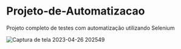 # Projeto-de-Automatizacao
Projeto completo de testes com automatização utilizando Selenium

![Captura de tela 2023-04-26 202549](https://user-images.githubusercontent.com/108082488/234723497-f73c03b4-df95-4030-8ac7-ba4219e5c4d3.jpg)

